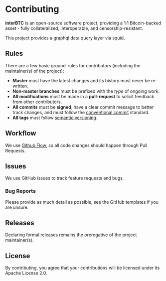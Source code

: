 # Contributing

**interBTC** is an open-source software project, providing a 1:1 Bitcoin-backed asset - fully collateralized, interoperable, and censorship-resistant.

This project provides a graphql data query layer via squid.

## Rules

There are a few basic ground-rules for contributors (including the maintainer(s) of the project):

- **Master** must have the latest changes and its history must never be re-written.
- **Non-master branches** must be prefixed with the _type_ of ongoing work.
- **All modifications** must be made in a **pull-request** to solicit feedback from other contributors.
- **All commits** must be **signed**, have a clear commit message to better track changes, and must follow the [conventional commit](https://www.conventionalcommits.org/en/v1.0.0-beta.2/#summary) standard.
- **All tags** must follow [semantic versioning](https://semver.org/).

## Workflow

We use [Github Flow](https://guides.github.com/introduction/flow/index.html), so all code changes should happen through Pull Requests.

## Issues

We use GitHub issues to track feature requests and bugs.

### Bug Reports

Please provide as much detail as possible, see the GitHub templates if you are unsure.

## Releases

Declaring formal releases remains the prerogative of the project maintainer(s).

## License

By contributing, you agree that your contributions will be licensed under its Apache License 2.0.
